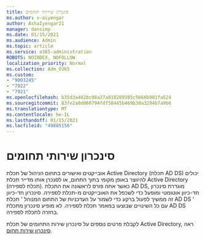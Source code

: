 ```yaml
---
title: סינכרון שירותי תחומים
ms.author: v-aiyengar
author: AshaIyengar21
manager: dansimp
ms.date: 01/15/2021
ms.audience: Admin
ms.topic: article
ms.service: o365-administration
ROBOTS: NOINDEX, NOFOLLOW
localization_priority: Normal
ms.collection: Adm_O365
ms.custom:
- "9003245"
- "7922"
- "7921"
ms.openlocfilehash: b35d3a402bc08a27a818209385c5666b901fa524
ms.sourcegitcommit: 83fe2a8d060794fdf58445b469b30a3294b7a9b6
ms.translationtype: MT
ms.contentlocale: he-IL
ms.lasthandoff: 01/15/2021
ms.locfileid: "49885156"
---
```

# <a name="domain-service-synchronization"></a>סינכרון שירותי תחומים

אובייקטים ואישורים בתחום הניהול של תכלת Active Directory (תכלת AD DS) יכולים להיווצר באופן מקומי בתוך התחום, או לסנכרן אותו מדייר תכלת Active Directory (תכלת לספירה). כאשר אתה פורס לראשונה את התכלת AD DS, מוגדרת סינכרון חד-כיוון אוטומטי ומופעל כדי לשכפל את האובייקטים מ-תכלת לספירה. סינכרון חד-כיוון זה ממשיך לפעול ברקע כדי לשמור על העדכניות של התחום המנוהל ' תכלת AD DS ' עם כל השינויים שבוצעו במאמר תכלת לספירה. לא מופיע סינכרון מתכלת AD DS בחזרה לתכלת לספירה.

לקבלת פרטים נוספים על סינכרון שירות התחומים של תכלת Active Directory, ראה [סינכרון שירות תחום](https://docs.microsoft.com/azure/active-directory-domain-services/synchronization). 
